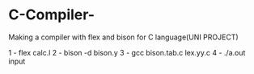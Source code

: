 # C-Compiler-
Making a compiler with flex and bison for C language(UNI PROJECT)




1 - flex calc.l
2 - bison -d bison.y
3 - gcc bison.tab.c lex.yy.c 
4 - ./a.out input
